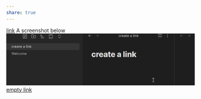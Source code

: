```yaml
---
share: true
---
```

[link](link.md)
A screenshot below 
![Screenshot_20250429_103126](./Screenshot_20250429_103126.png)
[empty link](empty%20link.md)
